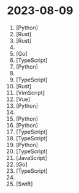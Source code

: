 # 2023-08-09

1. [](https://github.comundefined "🌟 The Multi-Agent Framework: Given one line Requirement, return PRD, Design, Tasks, Repo") [Python]
2. [](https://github.comundefined "A Language Server for Postgres") [Rust]
3. [](https://github.comundefined "Fullstack GUI library for desktop, web, mobile, and more.") [Rust]
4. [](https://github.comundefined "🚀✨ Help beginners to contribute to open source projects") 
5. [](https://github.comundefined "Powerful system container and virtual machine manager") [Go]
6. [](https://github.comundefined "A platform that uses the OpenAI API to quickly build an AI knowledge base, supporting many-to-many relationships.") [TypeScript]
7. [](https://github.comundefined "A generative AI extension for JupyterLab") [Python]
8. [](https://github.comundefined "Curated list of AI-powered developer tools.") 
9. [](https://github.comundefined "🚀 Beautiful, fast and modern React UI library.") [TypeScript]
10. [](https://github.comundefined "Build smaller, faster, and more secure desktop applications with a web frontend.") [Rust]
11. [](https://github.comundefined "The official Vim repository") [VimScript]
12. [](https://github.comundefined "A browser extension for automating your browser by connecting blocks") [Vue]
13. [](https://github.comundefined "A collective list of free APIs") [Python]
14. [](https://github.comundefined "科技爱好者周刊，每周五发布") 
15. [](https://github.comundefined "The official repo of Qwen-7B (通义千问-7B) chat & pretrained large language model proposed by Alibaba Cloud.") [Python]
16. [](https://github.comundefined "ALL IN ONE Hacking Tool For Hackers") [Python]
17. [](https://github.comundefined "The mother of all demo apps — Exemplary fullstack Medium.com clone powered by React, Angular, Node, Django, and many more") [TypeScript]
18. [](https://github.comundefined "A well-designed cross-platform ChatGPT UI (Web / PWA / Linux / Win / MacOS). 一键拥有你自己的跨平台 ChatGPT 应用。") [TypeScript]
19. [](https://github.comundefined "Low code web framework for real world applications, in Python and Javascript") [Python]
20. [](https://github.comundefined "🌐 All-in-one OSINT tool for analysing any website") [TypeScript]
21. [](https://github.comundefined "24 Lessons, 12 Weeks, Get Started as a Web Developer") [JavaScript]
22. [](https://github.comundefined "Elegant Scraper and Crawler Framework for Golang") [Go]
23. [](https://github.comundefined "🧠 Dump all your files and chat with it using your Generative AI Second Brain using LLMs ( GPT 3.5/4, Private, Anthropic, VertexAI ) & Embeddings 🧠") [TypeScript]
24. [](https://github.comundefined "润学全球官方指定GITHUB，整理润学宗旨、纲领、理论和各类润之实例；解决为什么润，润去哪里，怎么润三大问题； 并成为新中国人的核心宗教，核心信念。") 
25. [](https://github.comundefined "🎙️🤖Create, Customize and Talk to your AI Character/Companion in Realtime (All in One Codebase!). Have a natural seamless conversation with AI everywhere (mobile, web and terminal) using LLM OpenAI GPT3.5/4, Anthropic Claude2, Chroma Vector DB, Whisper Speech2Text, ElevenLabs Text2Speech🎙️🤖") [Swift]
